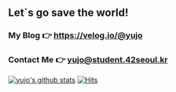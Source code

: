 ## Let\`s go save the world!

### My Blog 👉 https://velog.io/@yujo
### Contact Me 👉 yujo@student.42seoul.kr
[![yujo's github stats](https://github-readme-stats.vercel.app/api?username=YUJO42)](https://github.com/anuraghazra/github-readme-stats)
[![Hits](https://hits.seeyoufarm.com/api/count/incr/badge.svg?url=https%3A%2F%2Fgithub.com%2FYUJO42)](https://hits.seeyoufarm.com)
<!--
**YUJO42/YUJO42** is a ✨ _special_ ✨ repository because its `README.md` (this file) appears on your GitHub profile.

Here are some ideas to get you started:

- 🔭 I’m currently working on ...
- 🌱 I’m currently learning ...
- 👯 I’m looking to collaborate on ...
- 🤔 I’m looking for help with ...
- 💬 Ask me about ...
- 📫 How to reach me: ...
- 😄 Pronouns: ...
- ⚡ Fun fact: ...
-->
